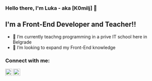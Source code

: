 ### Hello there, I'm Luka - aka [K0milj] 👋 

## I'm a Front-End Developer and Teacher!!

- 🌱 I’m currently teachng programming in a prive IT school here in Belgrade
- 👯 I’m looking to expand my Front-End knowledge

### Connect with me:

[<img align="left" alt="codeSTACKr | LinkedIn" width="22px" src="https://cdn.jsdelivr.net/npm/simple-icons@v3/icons/linkedin.svg" />][linkedin]
[<img align="left" alt="codeSTACKr | Instagram" width="22px" src="https://cdn.jsdelivr.net/npm/simple-icons@v3/icons/instagram.svg" />][instagram]

<br />

[instagram]: https://www.instagram.com/k0milj/
[linkedin]: https://www.linkedin.com/in/luka-miljkovic1998/
